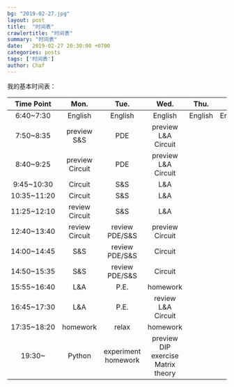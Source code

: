 ```yaml
---
bg: "2019-02-27.jpg"
layout: post
title:  "时间表"
crawlertitle: "时间表"
summary: "时间表"
date:   2019-02-27 20:30:00 +0700
categories: posts
tags: ['时间表']
author: Chaf
---
```


我的基本时间表：


| Time Point  | Mon.                                | Tue.    | Wed.    | Thu.    | Fri.    | Sat.    | Sun.    |
| :---------: | :---------------------------------: | :-----: | :-----: | :-----: | :-----: | :-----: | :-----: |
| 6:40~7:30   | English                             | English | English | English | English | English | English |
| 7:50~8:35   | preview S&S | PDE | preview    L&A  Circuit |         |         |         |         |
| 8:40~9:25   | preview Circuit | PDE | preview    L&A  Circuit |         |         |         |         |
| 9:45~10:30  | Circuit | S&S | L&A |         |         |         |         |
| 10:35~11:20 | Circuit | S&S | L&A |         |         |         |         |
| 11:25~12:10 | review Circuit | S&S | L&A |         |         |         |         |
| 12:40~13:40 | review Circuit | review PDE/S&S | preview Circuit |         |         |         |         |
| 14:00~14:45 | S&S | review PDE/S&S | Circuit |         |         |         |         |
| 14:50~15:35 | S&S | review PDE/S&S | Circuit |         |         |         |         |
| 15:55~16:40 | L&A | P.E. | homework |         |         |         |         |
| 16:45~17:30 | L&A | P.E. | review    L&A  Circuit |         |         |         |         |
| 17:35~18:20 | homework | relax | homework |         |         |         |         |
| 19:30~      | Python | experiment homework | preview DIP  exercise  Matrix theory |         |         |         |         |

